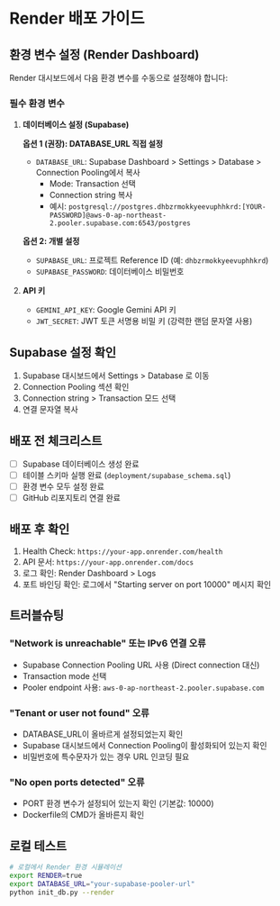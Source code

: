 # Render 배포 가이드

## 환경 변수 설정 (Render Dashboard)

Render 대시보드에서 다음 환경 변수를 수동으로 설정해야 합니다:

### 필수 환경 변수

1. **데이터베이스 설정 (Supabase)**

   **옵션 1 (권장): DATABASE_URL 직접 설정**
   - `DATABASE_URL`: Supabase Dashboard > Settings > Database > Connection Pooling에서 복사
     - Mode: Transaction 선택
     - Connection string 복사
     - 예시: `postgresql://postgres.dhbzrmokkyeevuphhkrd:[YOUR-PASSWORD]@aws-0-ap-northeast-2.pooler.supabase.com:6543/postgres`
   
   **옵션 2: 개별 설정**
   - `SUPABASE_URL`: 프로젝트 Reference ID (예: `dhbzrmokkyeevuphhkrd`)
   - `SUPABASE_PASSWORD`: 데이터베이스 비밀번호

2. **API 키**
   - `GEMINI_API_KEY`: Google Gemini API 키
   - `JWT_SECRET`: JWT 토큰 서명용 비밀 키 (강력한 랜덤 문자열 사용)

## Supabase 설정 확인

1. Supabase 대시보드에서 Settings > Database 로 이동
2. Connection Pooling 섹션 확인
3. Connection string > Transaction 모드 선택
4. 연결 문자열 복사

## 배포 전 체크리스트

- [ ] Supabase 데이터베이스 생성 완료
- [ ] 테이블 스키마 실행 완료 (`deployment/supabase_schema.sql`)
- [ ] 환경 변수 모두 설정 완료
- [ ] GitHub 리포지토리 연결 완료

## 배포 후 확인

1. Health Check: `https://your-app.onrender.com/health`
2. API 문서: `https://your-app.onrender.com/docs`
3. 로그 확인: Render Dashboard > Logs
4. 포트 바인딩 확인: 로그에서 "Starting server on port 10000" 메시지 확인

## 트러블슈팅

### "Network is unreachable" 또는 IPv6 연결 오류
- Supabase Connection Pooling URL 사용 (Direct connection 대신)
- Transaction mode 선택
- Pooler endpoint 사용: `aws-0-ap-northeast-2.pooler.supabase.com`

### "Tenant or user not found" 오류
- DATABASE_URL이 올바르게 설정되었는지 확인
- Supabase 대시보드에서 Connection Pooling이 활성화되어 있는지 확인
- 비밀번호에 특수문자가 있는 경우 URL 인코딩 필요

### "No open ports detected" 오류
- PORT 환경 변수가 설정되어 있는지 확인 (기본값: 10000)
- Dockerfile의 CMD가 올바른지 확인

## 로컬 테스트

```bash
# 로컬에서 Render 환경 시뮬레이션
export RENDER=true
export DATABASE_URL="your-supabase-pooler-url"
python init_db.py --render
```